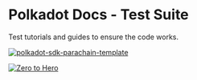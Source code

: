 # Polkadot Docs - Test Suite
Test tutorials and guides to ensure the code works.

[![polkadot-sdk-parachain-template](https://github.com/brunopgalvao/polkadot-docs-tests/actions/workflows/polkadot-sdk-parachain-template.yml/badge.svg)](https://github.com/brunopgalvao/polkadot-docs-tests/actions/workflows/polkadot-sdk-parachain-template.yml)

[![Zero to Hero](https://github.com/brunopgalvao/polkadot-docs-tests/actions/workflows/zero-to-hero.yml/badge.svg)](https://github.com/brunopgalvao/polkadot-docs-tests/actions/workflows/zero-to-hero.yml)